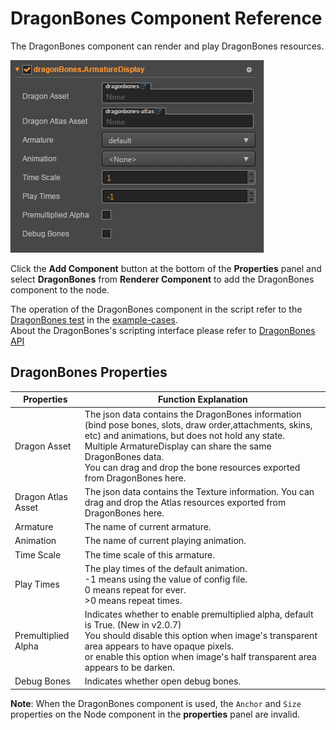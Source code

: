 # DragonBones Component Reference

The DragonBones component can render and play DragonBones resources.

![dragonbones](./dragonbones/properties.png)

Click the **Add Component** button at the bottom of the **Properties** panel and select **DragonBones** from **Renderer Component** to add the DragonBones component to the node.

The operation of the DragonBones component in the script refer to the [DragonBones test](https://github.com/cocos-creator/example-cases/tree/v2.0/assets/cases/dragonbones) in the [example-cases](https://github.com/cocos-creator/example-cases).<br>About the DragonBones's scripting interface please refer to [DragonBones API](../../../api/en/modules/dragonBones.html)

## DragonBones Properties

| Properties |   Function Explanation
| ------------------ | ------------------ |
| Dragon Asset       | The json data contains the DragonBones information (bind pose bones, slots, draw order,attachments, skins, etc) and animations, but does not hold any state.<br>Multiple ArmatureDisplay can share the same DragonBones data.<br>You can drag and drop the bone resources exported from DragonBones here.
| Dragon Atlas Asset | The json data contains the Texture information. You can drag and drop the Atlas resources exported from DragonBones here.
| Armature           | The name of current armature.
| Animation          | The name of current playing animation.
| Time Scale         | The time scale of this armature.
| Play Times         | The play times of the default animation.<br>-1 means using the value of config file.<br>0 means repeat for ever.<br>>0 means repeat times.
| Premultiplied Alpha| Indicates whether to enable premultiplied alpha, default is True. (New in v2.0.7)<br>You should disable this option when image's transparent area appears to have opaque pixels.<br>or enable this option when image's half transparent area appears to be darken.
| Debug Bones        | Indicates whether open debug bones.

**Note**: When the DragonBones component is used, the `Anchor` and `Size` properties on the Node component in the **properties** panel are invalid.

